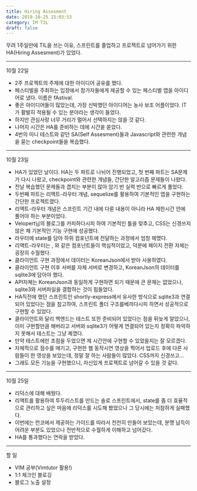 ```yaml
---
title: Hiring Assesment
date: 2019-10-25 15:03:53
category: IM TIL
draft: false
---
```


무려 1주일만에 TIL을 쓰는 이유, 스프린트를 졸업하고 프로젝트로 넘어가기 위한 HA(Hiring Assesment)가 있었다.

---

10월 22일

- 2주 프로젝트의 주제에 대한 아이디어 공유를 했다.
- 페스티벌을 주최하는 입장에서 참가자들에게 제공할 수 있는 페스티벌 앱을 아이디어로 냈다. 이름은 fAstival.
- 좋은 아이디어들이 많았는데, 가장 신박했던 아이디어는 농사 보조 어플이었다. IT가 활발히 적용될 수 있는 분야라는 생각이 들었다.
- 하지만 관심사랑 너무 거리가 멀어서 선택하지는 않을 것 같다.
- 나머지 시간은 HA를 준비하는 데에 시간을 쏟았다.
- 4번의 미니 테스트와 같던 SA(Self Assesment)들과 Javascript와 관련한 개념을 묻는 checkpoint들을 복습했다.

---

10월 23일

- HA가 있었던 날이다. HA는 두 파트로 나뉘어 진행되었고, 첫 번째 파트는 SA문제가 다시 나왔고, checkpoint와 관련한 개념들, 간단한 알고리즘 문제들이 나왔다.
- 전날 복습했던 문제들과 겹치는 부분이 많아 암기 반 실력 반으로 빠르게 풀었다.
- 두번째 파트는 리액트-라우터 개념, sequelize를 활용하여 기본적인 앱을 구현하는 간단한 프로젝트였다.
- 리액트-라우터 개념은 스프린트 기간 내에 다룬 내용이 아니라 HA 제한시간 안에 풀어야 하는 부분이었다.
- Velopert님의 블로그를 카피하다시피 하여 기본적인 틀을 맞추고, CSS는 신경쓰지 않은 채 기본적인 기능 구현에 성공했다.
- 라우터에 state를 담아 하위 컴포넌트에 전달하는 과정에서 엄청 헤멨다.
- 리액트-라우터는 <Link to>, <Route>와 같은 컴포넌트들이 핵심적이었고, 덕분에 페이지 전환 자체는 굉장히 수월했다.
- 클라이언트 구현 과정에서 데이터는 KoreanJson에서 받아 사용하였다.
- 클라이언트 구현 이후 서버를 자체 서버로 변경하고, KoreanJson의 데이터를 sqlite3에 담아야 했다.
- API자체는 KoreanJson과 동일하게 구현하면 되기 때문에 큰 문제는 없었으나, sqlite3와 서버파일을 결합하는 것이 힘들었다.
- HA직전에 했던 스프린트인 shortly-express에서 유사한 방식으로 sqlite3과 연결되어 있었다는 점을 참고하여, 스프린트 폴더 구조를베끼다시피 하면서 성공적으로 구현할 수 있었다.
- 클라이언트와 달리 백엔드는 테스트 또한 준비되어 있었다는 점을 뒤늦게 알았으나, 이미 구현할만큼 해버리고 서버와 sqlite3가 어떻게 연결되어 있는지 정확히 파악하지 못해서 테스트는 그냥 제꼈다.
- 만약 테스트에만 초점을 두었으면 제 시간안에 구현할 수 있었을지는 잘 모르겠다.
- 자체적으로 점수를 매기고, 구현한 웹 동작시연 영상을 찍어서 업로드 후에 다른 사람들이 한 영상을 보았는데, 정말 잘 하는 사람들이 많았다. CSS까지 신경쓰고...
- 그래도 모든 기능을 구현했으니, 자신있게 프로젝트로 넘어갈 수 있을 것 같다.

---

10월 25일

- 리덕스에 대해 배웠다.
- 리액트를 활용하여 투두리스트를 만드는 솔로 스프린트에서, state를 좀 더 효율적으로 관리하고 싶은 마음에 리덕스를 시도해 봤었으나 그 당시에는 처참하게 실패했다.
- 이번에는 런코에서 제공하는 가이드를 따라서 천천히 만들어 보았는데, 분명 납득이 어려운 부분도 있었으나 전반적으로 수월하게 이해하고 넘어갔다.
- HA를 통과했다는 연락을 받았다.

---

할 일

- VIM 공부(Vimtutor 활용!)
- 1:1 체크인 블로깅
- 블로그 노출 설정
